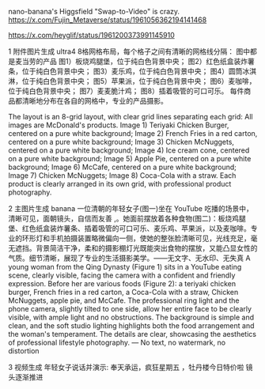 nano-banana's Higgsfield
"Swap-to-Video" is crazy.  https://x.com/Fujin_Metaverse/status/1961056362194141468

https://x.com/heyglif/status/1961200373991145910

1 附件图片生成 ultra4
8格网格布局，每个格子之间有清晰的网格线分隔：
图中都是麦当劳的产品
图1）板烧鸡腿堡，位于纯白色背景中央；
图2）红色纸盒装炸薯条，位于纯白色背景中央；
图3）麦乐鸡，位于纯白色背景中央；
图4）圆筒冰淇淋，位于纯白色背景中央；
图5）苹果派，位于纯白色背景中央；
图6）麦咖啡，位于纯白色背景中央；
图7）麦麦脆汁鸡；
图8）插着吸管的可口可乐。
每件商品都清晰地分布在各自的网格中，专业的产品摄影。

The layout is an 8-grid layout, with clear grid lines separating each grid:
All images are McDonald's products.
Image 1) Teriyaki Chicken Burger, centered on a pure white background;
Image 2) French Fries in a red carton, centered on a pure white background;
Image 3) Chicken McNuggets, centered on a pure white background;
Image 4) Ice cream cone, centered on a pure white background;
Image 5) Apple Pie, centered on a pure white background;
Image 6) McCafe, centered on a pure white background;
Image 7) Chicken McNuggets;
Image 8) Coca-Cola with a straw.
Each product is clearly arranged in its own grid, with professional product photography.

2 主图片生成  banana
一位清朝的年轻女子(图一)坐在 YouTube 吃播的场景中，清晰可见，面朝镜头，自信而友善 ,。她面前摆放着各种食物(图二)：板烧鸡腿堡、红色纸盒装炸薯条、插着吸管的可口可乐、麦乐鸡、苹果派，以及麦咖啡。专业的环形灯和手机拍摄装置略微偏向一侧，使她的整张脸清晰可见，光线充足，毫无遮挡。背景简洁干净，柔和的摄影棚灯光既能突出食物的摆放，又能凸显女性的气质。细节清晰，展现了专业的生活摄影美学。——无文字、无水印、无失真
A young woman from the Qing Dynasty (Figure 1) sits in a YouTube eating scene, clearly visible, facing the camera with a confident and friendly expression. Before her are various foods (Figure 2): a teriyaki chicken burger, French fries in a red carton, a Coca-Cola with a straw, Chicken McNuggets, apple pie, and McCafe. The professional ring light and the phone camera, slightly tilted to one side, allow her entire face to be clearly visible, with ample light and no obstructions. The background is simple and clean, and the soft studio lighting highlights both the food arrangement and the woman's temperament. The details are clear, showcasing the aesthetics of professional lifestyle photography. — No text, no watermark, no distortion

3 视频生成 
年轻女子说话并演示:
奉天承运，疯狂星期五 ，牡丹楼今日特价啦
镜头逐渐推进
